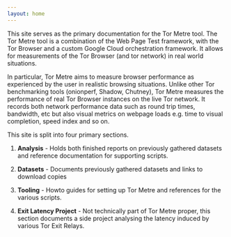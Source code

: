 ```yaml
---
layout: home
---
```


This site serves as the primary documentation for the Tor Metre tool. The Tor Metre tool is a combination of the Web Page Test framework, with the Tor Browser and a custom Google Cloud orchestration framework. It allows for measurements of the Tor Browser (and tor network) in real world situations. 

In particular, Tor Metre aims to measure browser performance as experienced by the user in realistic browsing situations. Unlike other Tor benchmarking tools (onionperf, Shadow, Chutney), Tor Metre measures the performance of real Tor Browser instances on the live Tor network. It records both network performance data such as round trip times, bandwidth, etc but also visual metrics on webpage loads e.g. time to visual completion, speed index and so on. 

This site is split into four primary sections. 

 1. **Analysis** - Holds both finished reports on previously gathered datasets and reference documentation for supporting scripts. 

 2. **Datasets** - Documents previously gathered datasets and links to download copies

 3. **Tooling** - Howto guides for setting up Tor Metre and references for the various scripts. 

 4. **Exit Latency Project** - Not technically part of Tor Metre proper, this section documents a side project analysing the latency induced by various Tor Exit Relays.   